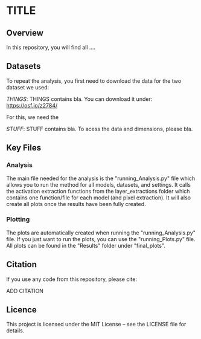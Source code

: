 # TITLE 

## Overview 

In this repository, you will find all .... 

## Datasets 

To repeat the analysis, you first need to download the data for the two dataset we used: 

*THINGS*: THINGS contains bla. You can download it under: https://osf.io/z2784/

For this, we need the 

*STUFF*: STUFF contains bla. To acess the data and dimensions, please bla. 

## Key Files

### Analysis
The main file needed for the analysis is the "running_Analysis.py" file which allows you to run the method for all models, datasets, and settings. It calls the activation extraction functions from the layer_extractions folder which contains one function/file for each model (and pixel extraction). It will also create all plots once the results have been fully created.

### Plotting
The plots are automatically created when running the "running_Analysis.py" file. If you just want to run the plots, you can use the "running_Plots.py" file. All plots can be found in the "Results" folder under "final_plots". 

## Citation 

If you use any code from this repository, please cite: 

ADD CITATION 

## Licence 

This project is licensed under the MIT License – see the LICENSE file for details.

 
